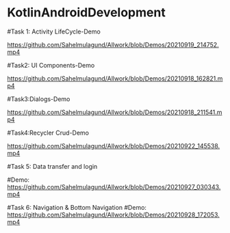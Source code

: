# KotlinAndroidDevelopment
#Task 1: Activity LifeCycle-Demo

https://github.com/Sahelmulagund/Allwork/blob/Demos/20210919_214752.mp4

#Task2: UI Components-Demo

https://github.com/Sahelmulagund/Allwork/blob/Demos/20210918_162821.mp4

#Task3:Dialogs-Demo

https://github.com/Sahelmulagund/Allwork/blob/Demos/20210918_211541.mp4

#Task4:Recycler Crud-Demo

https://github.com/Sahelmulagund/Allwork/blob/Demos/20210922_145538.mp4

#Task 5: Data transfer and login

#Demo: https://github.com/Sahelmulagund/Allwork/blob/Demos/20210927_030343.mp4

#Task 6: Navigation & Bottom Navigation
#Demo: https://github.com/Sahelmulagund/Allwork/blob/Demos/20210928_172053.mp4
